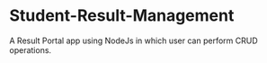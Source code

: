 # Student-Result-Management
A Result Portal app using NodeJs in which user can perform CRUD operations.
